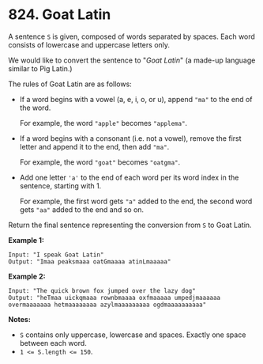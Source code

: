 # 824. Goat Latin

A sentence `S` is given, composed of words separated by spaces. Each word consists of lowercase and uppercase letters only.

We would like to convert the sentence to "*Goat Latin*" (a made-up language similar to Pig Latin.)

The rules of Goat Latin are as follows:

- If a word begins with a vowel (a, e, i, o, or u), append `"ma"` to the end of the word.

  For example, the word `"apple"` becomes `"applema"`.

- If a word begins with a consonant (i.e. not a vowel), remove the first letter and append it to the end, then add `"ma"`.

  For example, the word `"goat"` becomes `"oatgma"`.

- Add one letter `'a'` to the end of each word per its word index in the sentence, starting with 1.

  For example, the first word gets `"a"` added to the end, the second word gets `"aa"` added to the end and so on.

Return the final sentence representing the conversion from `S` to Goat Latin.

**Example 1:**

```()
Input: "I speak Goat Latin"
Output: "Imaa peaksmaaa oatGmaaaa atinLmaaaaa"
```

**Example 2:**

```()
Input: "The quick brown fox jumped over the lazy dog"
Output: "heTmaa uickqmaaa rownbmaaaa oxfmaaaaa umpedjmaaaaaa overmaaaaaaa hetmaaaaaaaa azylmaaaaaaaaa ogdmaaaaaaaaaa"
```

**Notes:**

- `S` contains only uppercase, lowercase and spaces. Exactly one space between each word.
- `1 <= S.length <= 150`.
